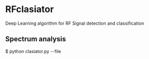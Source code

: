 # RFclasiator
Deep Learning algorithm for RF Signal detection and classification

## Spectrum analysis

$ python clasiator.py --file <spectrum file>

